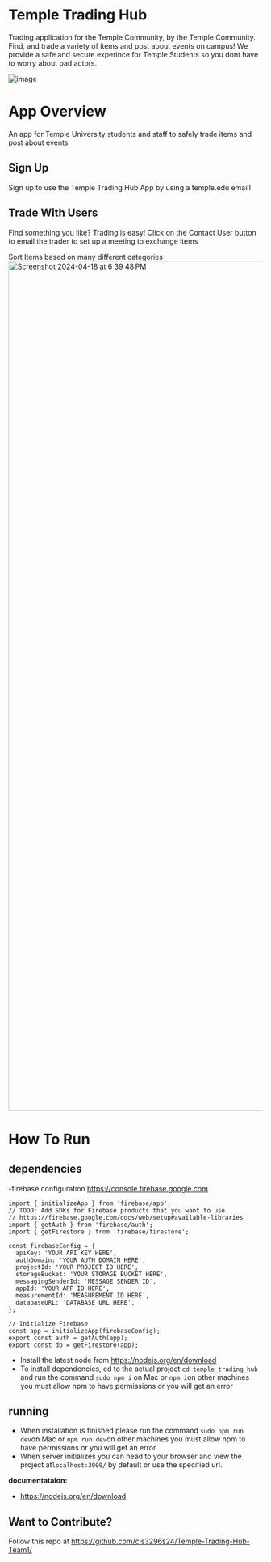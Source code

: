 # Temple Trading Hub

Trading application for the Temple Community, by the Temple Community. Find, and trade a variety of items and post about events on campus! We provide a safe and secure experince for Temple Students so you dont have to worry about bad actors.

![image](https://github.com/cis3296s24/Temple-Trading-Hub-Team1/assets/91856253/506aac1e-54db-45f2-af37-0b60e31a19af)


# App Overview

An app for Temple University students and staff to safely trade items and post about events

## Sign Up

Sign up to use the Temple Trading Hub App by using a temple.edu email!

## Trade With Users

Find something you like? Trading is easy!
Click on the Contact User button to email the trader to set up a meeting to exchange items

Sort Items based on many different categories
<img width="1680" alt="Screenshot 2024-04-18 at 6 39 48 PM" src="https://github.com/cis3296s24/Temple-Trading-Hub-Team1/assets/91856253/a637bcab-e307-4ada-ae44-97c2ebe918d4">

# How To Run
## dependencies

-firebase configuration https://console.firebase.google.com
```// Import the functions you need from the SDKs you need
import { initializeApp } from 'firebase/app';
// TODO: Add SDKs for Firebase products that you want to use
// https://firebase.google.com/docs/web/setup#available-libraries
import { getAuth } from 'firebase/auth';
import { getFirestore } from 'firebase/firestore';

const firebaseConfig = {
  apiKey: 'YOUR API KEY HERE',
  authDomain: 'YOUR AUTH DOMAIN HERE',
  projectId: 'YOUR PROJECT ID HERE',
  storageBucket: 'YOUR STORAGE BUCKET HERE',
  messagingSenderId: 'MESSAGE SENDER ID',
  appId: 'YOUR APP ID HERE',
  measurementId: 'MEASUREMENT ID HERE',
  databaseURL: 'DATABASE URL HERE',
};

// Initialize Firebase
const app = initializeApp(firebaseConfig);
export const auth = getAuth(app);
export const db = getFirestore(app);
```

- Install the latest node from https://nodejs.org/en/download
- To install dependencies, cd to the actual project `cd temple_trading_hub` and run the command `sudo npm i` on Mac or `npm i`on other machines you must allow npm to have permissions or you will get an error

## running

- When installation is finished please run the command `sudo npm run dev`on Mac or `npm run dev`on other machines you must allow npm to have permissions or you will get an error
- When server initializes you can head to your browser and view the project at`localhost:3000/` by default or use the specified url.

**documentataion:**

- https://nodejs.org/en/download

## Want to Contribute?

Follow this repo at https://github.com/cis3296s24/Temple-Trading-Hub-Team1/

